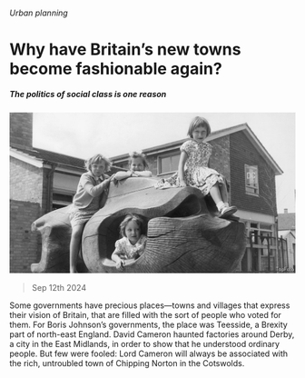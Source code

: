 ###### Urban planning

# Why have Britain’s new towns become fashionable again? 

##### The politics of social class is one reason 

![image](images/20240914_BRP003.jpg) 

> Sep 12th 2024 

Some governments have precious places—towns and villages that express their vision of Britain, that are filled with the sort of people who voted for them. For Boris Johnson’s governments, the place was Teesside, a Brexity part of north-east England. David Cameron haunted factories around Derby, a city in the East Midlands, in order to show that he understood ordinary people. But few were fooled: Lord Cameron will always be associated with the rich, untroubled town of Chipping Norton in the Cotswolds. 

